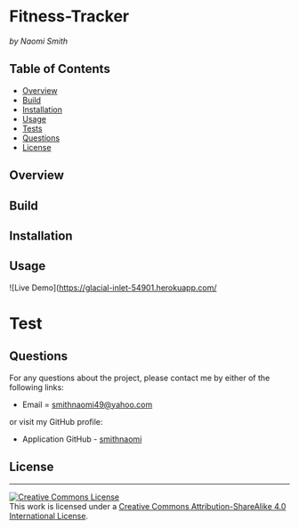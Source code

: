 # Fitness-Tracker

_by Naomi Smith_

## Table of Contents

- [Overview](#overview)
- [Build](#build)
- [Installation](#installation)
- [Usage](#usage)
- [Tests](#tests)
- [Questions](#questions)
- [License](#license)

## Overview

<!-- <p> A functional backend for an e-commerce platform. Using sequelize to interact with  MySQL database; which was added to an environment variable file. Creating models and the listing the requirements listed for each one. Using Insomnia Core to display data for category, products and tags. Once the data for these routes are displayed API post, put and delete are tested. The test provides the ability to successfully create, update and delete data in the database.  <p> -->

## Build

<!-- - [MySQL](https://www.mysql.com/)
- [Insomnia](https://insomnia.rest/) -->

## Installation

<!-- - [MySQL2](https://www.npmjs.com/package/mysql2)
- [Sequelize](https://www.npmjs.com/package/sequelize)
- [dotenv](https://www.npmjs.com/package/dotenv) -->

## Usage

![Live Demo](https://glacial-inlet-54901.herokuapp.com/

# Test

<!-- <p>In the terminal run command: node server.js<p> -->

## Questions

For any questions about the project, please contact me by either of the following links:

- Email = smithnaomi49@yahoo.com

or visit my GitHub profile:

- Application GitHub - [smithnaomi](https://github.com/smithnaomi/Fitness-Tracker)

## License

---

<a rel="license" href="http://creativecommons.org/licenses/by-sa/4.0/"><img alt="Creative Commons License" style="border-width:0" src="https://i.creativecommons.org/l/by-sa/4.0/88x31.png" /></a><br />This work is licensed under a <a rel="license" href="http://creativecommons.org/licenses/by-sa/4.0/">Creative Commons Attribution-ShareAlike 4.0 International License</a>.
